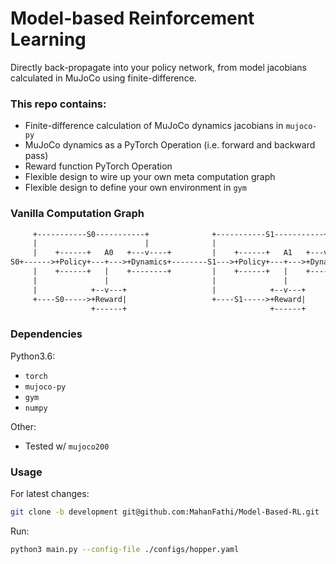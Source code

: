 # Model-based Reinforcement Learning

Directly back-propagate into your policy network, from model jacobians calculated in MuJoCo using finite-difference.

### This repo contains:
* Finite-difference calculation of MuJoCo dynamics jacobians in `mujoco-py`
* MuJoCo dynamics as a PyTorch Operation (i.e. forward and backward pass)
* Reward function PyTorch Operation
* Flexible design to wire up your own meta computation graph
* Flexible design to define your own environment in `gym`

### Vanilla Computation Graph
```txt
     +-----------S0-----------+              +-----------S1-----------+
     |                        |              |                        |
     |    +------+   A0   +---v----+         |    +------+   A1   +---v----+
S0+------>+Policy+---+--->+Dynamics+--------S1--->+Policy+---+--->+Dynamics+--->S2  ...
     |    +------+   |    +--------+         |    +------+   |    +--------+
     |               |                       |               |
     |            +--v---+                   |            +--v---+
     +----S0----->+Reward|                   +----S1----->+Reward|
                  +------+                                +------+
```

### Dependencies
Python3.6:
* `torch`
* `mujoco-py`
* `gym`
* `numpy`

Other:
* Tested w/ `mujoco200`

### Usage
For latest changes:
```bash
git clone -b development git@github.com:MahanFathi/Model-Based-RL.git
```
Run:
```bash
python3 main.py --config-file ./configs/hopper.yaml
```
